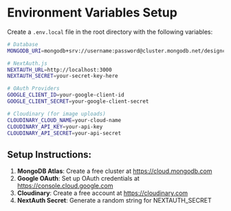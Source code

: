 # Environment Variables Setup

Create a `.env.local` file in the root directory with the following variables:

```bash
# Database
MONGODB_URI=mongodb+srv://username:password@cluster.mongodb.net/designconnect?retryWrites=true&w=majority

# NextAuth.js
NEXTAUTH_URL=http://localhost:3000
NEXTAUTH_SECRET=your-secret-key-here

# OAuth Providers
GOOGLE_CLIENT_ID=your-google-client-id
GOOGLE_CLIENT_SECRET=your-google-client-secret

# Cloudinary (for image uploads)
CLOUDINARY_CLOUD_NAME=your-cloud-name
CLOUDINARY_API_KEY=your-api-key
CLOUDINARY_API_SECRET=your-api-secret
```

## Setup Instructions:

1. **MongoDB Atlas**: Create a free cluster at https://cloud.mongodb.com
2. **Google OAuth**: Set up OAuth credentials at https://console.cloud.google.com
3. **Cloudinary**: Create a free account at https://cloudinary.com
4. **NextAuth Secret**: Generate a random string for NEXTAUTH_SECRET

